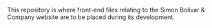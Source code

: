This repository is where front-end files relating to the Simon Bolivar &amp; Company website are to be placed during its development.
